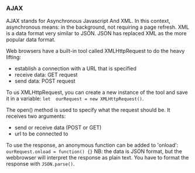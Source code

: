 ### AJAX

AJAX stands for Asynchronous Javascript And XML. In this context, asynchronous means: in the background, not requiring a page refresh. XML is a data format very similar to JSON. JSON has replaced XML as the more popular data format.

Web browsers have a built-in tool called XMLHttpRequest to do the heavy lifting:  
* establish a connection with a URL that is specified
* receive data: GET request
* send data: POST request

To us XMLHttpRequest, you can create a new instance of the tool and save it in a variable: `let  ourRequest = new XMLHttpRequest()`.

The open() method is used to specify what the request should be. It receives two arguments:
* send or receive data (POST or GET)
* url to be connected to

To use the response, an anonymous function can be added to 'onload': `ourRequest.onload = function() {}`
NB: the data is JSON format, but the webbrowser will interpret the response as plain text. 
You have to format the response with `JSON.parse()`.